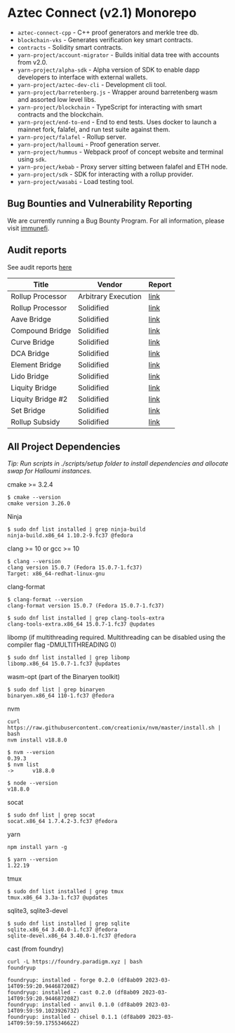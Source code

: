 # Aztec Connect (v2.1) Monorepo

- `aztec-connect-cpp` - C++ proof generators and merkle tree db.
- `blockchain-vks` - Generates verification key smart contracts.
- `contracts` - Solidity smart contracts.
- `yarn-project/account-migrator` - Builds initial data tree with accounts from v2.0.
- `yarn-project/alpha-sdk` - Alpha version of SDK to enable dapp developers to interface with external wallets.
- `yarn-project/aztec-dev-cli` - Development cli tool.
- `yarn-project/barretenberg.js` - Wrapper around barretenberg wasm and assorted low level libs.
- `yarn-project/blockchain` - TypeScript for interacting with smart contracts and the blockchain.
- `yarn-project/end-to-end` - End to end tests. Uses docker to launch a mainnet fork, falafel, and run test suite against them.
- `yarn-project/falafel` - Rollup server.
- `yarn-project/halloumi` - Proof generation server.
- `yarn-project/hummus` - Webpack proof of concept website and terminal using `sdk`.
- `yarn-project/kebab` - Proxy server sitting between falafel and ETH node.
- `yarn-project/sdk` - SDK for interacting with a rollup provider.
- `yarn-project/wasabi` - Load testing tool.

## Bug Bounties and Vulnerability Reporting

We are currently running a Bug Bounty Program. For all information, please visit [immunefi](https://immunefi.com/bounty/aztecnetwork/).

## Audit reports

See audit reports [here](https://github.com/AztecProtocol/aztec-security/tree/main/Audits)

| Title             | Vendor              | Report                                                                                                                                  |
| ----------------- | ------------------- | --------------------------------------------------------------------------------------------------------------------------------------- |
| Rollup Processor  | Arbitrary Execution | [link](https://github.com/AztecProtocol/aztec-security/blob/main/Audits/Aztec_20221014.pdf)                                             |
| Rollup Processor  | Solidified          | [link](<https://github.com/AztecProtocol/aztec-security/blob/main/Audits/Audit%20Report%20-%20Aztec%20(1).pdf>)                         |
| Aave Bridge       | Solidified          | [link](https://github.com/AztecProtocol/aztec-security/blob/main/Audits/Audit%20Report%20-%20Aztec%20Aave%20Bridge.pdf)                 |
| Compound Bridge   | Solidified          | [link](https://github.com/AztecProtocol/aztec-security/blob/main/Audits/Audit%20Report%20-%20Aztec%20Compound%20Bridge.pdf)             |
| Curve Bridge      | Solidified          | [link](https://github.com/AztecProtocol/aztec-security/blob/main/Audits/Audit%20Report%20-%20Aztec%20Curve%20Bridge.pdf)                |
| DCA Bridge        | Solidified          | [link](https://github.com/AztecProtocol/aztec-security/blob/main/Audits/Audit%20Report%20-%20Aztec%20DCA%20Bridge.pdf)                  |
| Element Bridge    | Solidified          | [link](https://github.com/AztecProtocol/aztec-security/blob/main/Audits/Audit%20Report%20-%20Aztec%20Element%20Bridge.pdf)              |
| Lido Bridge       | Solidified          | [link](https://github.com/AztecProtocol/aztec-security/blob/main/Audits/Audit%20Report%20-%20Aztec%20Lido%20Bridge.pdf)                 |
| Liquity Bridge    | Solidified          | [link](https://github.com/AztecProtocol/aztec-security/blob/main/Audits/Audit%20Report%20-%20Aztec%20Liquity%20Bridge.pdf)              |
| Liquity Bridge #2 | Solidified          | [link](https://github.com/AztecProtocol/aztec-security/blob/main/Audits/Audit%20Report%20-%20Aztec%20Liquity%20Trove%20Bridge%20II.pdf) |
| Set Bridge        | Solidified          | [link](https://github.com/AztecProtocol/aztec-security/blob/main/Audits/Audit%20Report%20-%20Aztec%20Set%20Bridge.pdf)                  |
| Rollup Subsidy    | Solidified          | [link](https://github.com/AztecProtocol/aztec-security/blob/main/Audits/Audit%20Report%20-%20Aztec%20Subsidy%20Contract.pdf)            |

## All Project Dependencies

*Tip: Run scripts in ./scripts/setup folder to install dependencies and allocate swap for Halloumi instances.*

cmake >= 3.2.4
```
$ cmake --version
cmake version 3.26.0
```

Ninja
```
$ sudo dnf list installed | grep ninja-build
ninja-build.x86_64 1.10.2-9.fc37 @fedora
```

clang >= 10 or gcc >= 10
```
$ clang --version
clang version 15.0.7 (Fedora 15.0.7-1.fc37)
Target: x86_64-redhat-linux-gnu
```

clang-format
```
$ clang-format --version
clang-format version 15.0.7 (Fedora 15.0.7-1.fc37)

$ sudo dnf list installed | grep clang-tools-extra
clang-tools-extra.x86_64 15.0.7-1.fc37 @updates
```

libomp (if multithreading required. Multithreading can be disabled using the compiler flag -DMULTITHREADING 0)
```
$ sudo dnf list installed | grep libomp
libomp.x86_64 15.0.7-1.fc37 @updates
```

wasm-opt (part of the Binaryen toolkit)
```
$ sudo dnf list | grep binaryen
binaryen.x86_64 110-1.fc37 @fedora
```

nvm
```
curl https://raw.githubusercontent.com/creationix/nvm/master/install.sh | bash
nvm install v18.8.0

$ nvm --version
0.39.3
$ nvm list
->      v18.8.0

$ node --version
v18.8.0
```

socat
```
$ sudo dnf list | grep socat
socat.x86_64 1.7.4.2-3.fc37 @fedora     
```

yarn
```
npm install yarn -g

$ yarn --version
1.22.19
```

tmux
```
$ sudo dnf list installed | grep tmux
tmux.x86_64 3.3a-1.fc37 @updates
```

sqlite3, sqlite3-devel
```
$ sudo dnf list installed | grep sqlite
sqlite.x86_64 3.40.0-1.fc37 @fedora
sqlite-devel.x86_64 3.40.0-1.fc37 @fedora
```

cast (from foundry)
```
curl -L https://foundry.paradigm.xyz | bash
foundryup

foundryup: installed - forge 0.2.0 (df8ab09 2023-03-14T09:59:20.944687208Z)
foundryup: installed - cast 0.2.0 (df8ab09 2023-03-14T09:59:20.944687208Z)
foundryup: installed - anvil 0.1.0 (df8ab09 2023-03-14T09:59:59.102392673Z)
foundryup: installed - chisel 0.1.1 (df8ab09 2023-03-14T09:59:59.175534662Z)
```